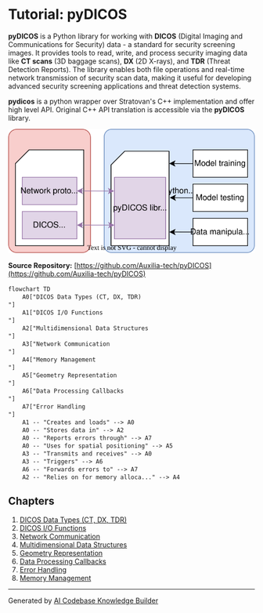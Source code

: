 # Tutorial: pyDICOS

**pyDICOS** is a Python library for working with **DICOS** (Digital Imaging and Communications for Security) data - a standard for security screening images. It provides tools to read, write, and process security imaging data like **CT scans** (3D baggage scans), **DX** (2D X-rays), and **TDR** (Threat Detection Reports). The library enables both file operations and real-time network transmission of security scan data, making it useful for developing advanced security screening applications and threat detection systems.

**pydicos** is a python wrapper over Stratovan's C++ implementation and offer high level API. Original C++ API translation is accessible via the **pyDICOS** library.

<div align="center">
<img width="850" src="assets/DICOS.svg">
</div>

**Source Repository:** [https://github.com/Auxilia-tech/pyDICOS](https://github.com/Auxilia-tech/pyDICOS)

```mermaid
flowchart TD
    A0["DICOS Data Types (CT, DX, TDR)
"]
    A1["DICOS I/O Functions
"]
    A2["Multidimensional Data Structures
"]
    A3["Network Communication
"]
    A4["Memory Management
"]
    A5["Geometry Representation
"]
    A6["Data Processing Callbacks
"]
    A7["Error Handling
"]
    A1 -- "Creates and loads" --> A0
    A0 -- "Stores data in" --> A2
    A0 -- "Reports errors through" --> A7
    A0 -- "Uses for spatial positioning" --> A5
    A3 -- "Transmits and receives" --> A0
    A3 -- "Triggers" --> A6
    A6 -- "Forwards errors to" --> A7
    A2 -- "Relies on for memory alloca..." --> A4
```

## Chapters

1. [DICOS Data Types (CT, DX, TDR)
](01_dicos_data_types__ct__dx__tdr__.html)
2. [DICOS I/O Functions
](02_dicos_i_o_functions_.html)
3. [Network Communication
](03_network_communication_.html)
4. [Multidimensional Data Structures
](04_multidimensional_data_structures_.html)
5. [Geometry Representation
](05_geometry_representation_.html)
6. [Data Processing Callbacks
](06_data_processing_callbacks_.html)
7. [Error Handling
](07_error_handling_.html)
8. [Memory Management
](08_memory_management_.html)


---

Generated by [AI Codebase Knowledge Builder](https://github.com/The-Pocket/Tutorial-Codebase-Knowledge)
